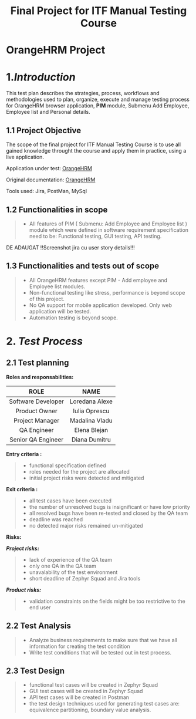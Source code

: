 #  <h1 align="center"> Final Project for ITF Manual Testing Course <h1>
# OrangeHRM Project

# 1.*Introduction* 
This test plan describes the strategies, process, workflows and methodologies used to plan, organize, execute and manage testing process for OrangeHRM browser application, **PIM** module, Submenu Add Employee, Employee list and Personal details. 

## 1.1 Project Objective

The scope of the final project for ITF Manual Testing Course is to use all gained knowledge throught the course and apply them in practice, using a live application. 

Application under test: [OrangeHRM](https://opensource-demo.orangehrmlive.com/web/index.php/auth/login)

Original documentation: [OrangeHRM](https://www.orangehrm.com/assets/Files/Complete-Administrative-User-Guide.pdf?url=/Files/Complete-Administrative-User-Guide.pdf)


Tools used: Jira, PostMan, MySql

## 1.2 Functionalities in scope

> - All features of PIM ( Submenu: Add Employee and Employee list ) module which were defined in software requirement specification need to be: Functional testing, GUI testing, API testing.

DE ADAUGAT !!Screenshot jira cu user story details!!!

## 1.3 Functionalities and tests out of scope
> - All OrangeHRM features except PIM - Add employee and Employee list modules.
> - Non-functional testing like stress, performance is beyond scope of this project.
> - No QA support for mobile application developed. Only web application will be tested.
> - Automation testing is beyond scope.

# 2. *Test Process*
## 2.1 Test planning
**Roles and responsabilities:**


| ROLE  | NAME    |
| :-----: | :---: | 
| Software Developer | Loredana Alexe   | 
| Product Owner | Iulia Oprescu  | 
| Project Manager | Madalina Vladu | 
| QA Engineer | Elena Blejan | 
| Senior QA Engineer | Diana Dumitru |

**Entry criteria :**
> - functional specification defined
> - roles needed for the project are allocated
> - initial project risks were detected and mitigated

**Exit criteria :**
> - all test cases have been executed
> - the number of unresolved bugs is insignificant or have low priority
> - all resolved bugs have been re-tested and closed by the QA team
> - deadline was reached
> - no detected major risks remained un-mitigated

**Risks:**

***Project risks:***
> - lack of experience of the QA team
> - only one QA in the QA team
> - unavalability of the test environment
> - short deadline of Zephyr Squad and Jira tools

***Product risks:***
> - validation constraints on the fields might be too restrictive to the end user 

## 2.2 Test Analysis

> - Analyze business requirements to make sure that we have all information for creating the test condition
> - Write test conditions that will be tested out in test process.

## 2.3 Test Design

> - functional test cases will be created in Zephyr Squad
> - GUI test cases will be created in Zephyr Squad
> - API test cases will be created in Postman
> - the test design techniques used for generating test cases are: equivalence partitioning, boundary value analysis.
 
